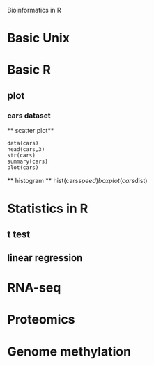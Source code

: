 Bioinformatics in R

# Basic Unix

# Basic R

## plot
### cars dataset
** scatter plot**

```{r}
data(cars)
head(cars,3)
str(cars)
summary(cars)
plot(cars)
```

** histogram **
hist(cars$speed)
boxplot(cars$dist)


# Statistics in R

## t test

## linear regression

# RNA-seq


# Proteomics


# Genome methylation



